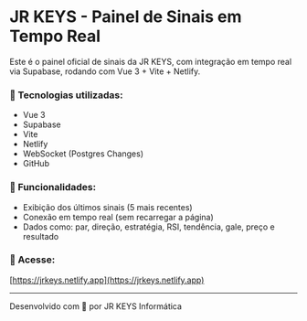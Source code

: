 # JR KEYS - Painel de Sinais em Tempo Real

Este é o painel oficial de sinais da JR KEYS, com integração em tempo real via Supabase, rodando com Vue 3 + Vite + Netlify.

### 🔧 Tecnologias utilizadas:
- Vue 3
- Supabase
- Vite
- Netlify
- WebSocket (Postgres Changes)
- GitHub

### 📡 Funcionalidades:
- Exibição dos últimos sinais (5 mais recentes)
- Conexão em tempo real (sem recarregar a página)
- Dados como: par, direção, estratégia, RSI, tendência, gale, preço e resultado

### 🚀 Acesse:
[https://jrkeys.netlify.app](https://jrkeys.netlify.app)

---
Desenvolvido com 💙 por JR KEYS Informática

